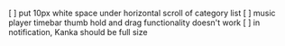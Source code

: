 [ ] put 10px white space under horizontal scroll of category list
[ ] music player timebar thumb hold and drag functionality doesn't work
[ ] in notification, Kanka should be full size